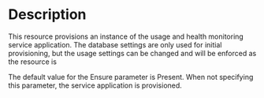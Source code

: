 # Description

This resource provisions an instance of the usage and health monitoring service
application. The database settings are only used for initial provisioning, but
the usage settings can be changed and will be enforced as the resource is

The default value for the Ensure parameter is Present. When not specifying this
parameter, the service application is provisioned.
